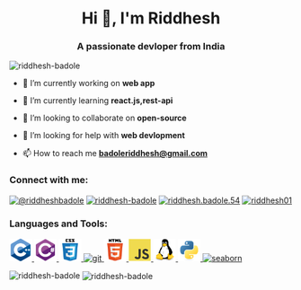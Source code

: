 <h1 align="center">Hi 👋, I'm Riddhesh</h1>
<h3 align="center">A passionate devloper from India</h3>

<p align="left"> <img src="https://komarev.com/ghpvc/?username=riddhesh-badole&label=Profile%20views&color=0e75b6&style=flat" alt="riddhesh-badole" /> </p>

- 🔭 I’m currently working on **web app**

- 🌱 I’m currently learning **react.js,rest-api**

- 👯 I’m looking to collaborate on **open-source**

- 🤝 I’m looking for help with **web devlopment**

- 📫 How to reach me **badoleriddhesh@gmail.com**

<h3 align="left">Connect with me:</h3>
<p align="left">
<a href="https://twitter.com/@riddheshbadole" target="blank"><img align="center" src="https://raw.githubusercontent.com/rahuldkjain/github-profile-readme-generator/master/src/images/icons/Social/twitter.svg" alt="@riddheshbadole" height="30" width="40" /></a>
<a href="https://in.linkedin.com/in/riddhesh-badole-a664291ba" target="blank"><img align="center" src="https://raw.githubusercontent.com/rahuldkjain/github-profile-readme-generator/master/src/images/icons/Social/linked-in-alt.svg" alt="riddhesh-badole" height="30" width="40" /></a>
<a href="https://fb.com/riddhesh.badole.54" target="blank"><img align="center" src="https://raw.githubusercontent.com/rahuldkjain/github-profile-readme-generator/master/src/images/icons/Social/facebook.svg" alt="riddhesh.badole.54" height="30" width="40" /></a>
<a href="https://www.leetcode.com/riddhesh01" target="blank"><img align="center" src="https://raw.githubusercontent.com/rahuldkjain/github-profile-readme-generator/master/src/images/icons/Social/leet-code.svg" alt="riddhesh01" height="30" width="40" /></a>
</p>

<h3 align="left">Languages and Tools:</h3>
<p align="left"> <a href="https://www.w3schools.com/cpp/" target="_blank" rel="noreferrer"> <img src="https://raw.githubusercontent.com/devicons/devicon/master/icons/cplusplus/cplusplus-original.svg" alt="cplusplus" width="40" height="40"/> </a> <a href="https://www.w3schools.com/cs/" target="_blank" rel="noreferrer"> <img src="https://raw.githubusercontent.com/devicons/devicon/master/icons/csharp/csharp-original.svg" alt="csharp" width="40" height="40"/> </a> <a href="https://www.w3schools.com/css/" target="_blank" rel="noreferrer"> <img src="https://raw.githubusercontent.com/devicons/devicon/master/icons/css3/css3-original-wordmark.svg" alt="css3" width="40" height="40"/> </a> <a href="https://git-scm.com/" target="_blank" rel="noreferrer"> <img src="https://www.vectorlogo.zone/logos/git-scm/git-scm-icon.svg" alt="git" width="40" height="40"/> </a> <a href="https://www.w3.org/html/" target="_blank" rel="noreferrer"> <img src="https://raw.githubusercontent.com/devicons/devicon/master/icons/html5/html5-original-wordmark.svg" alt="html5" width="40" height="40"/> </a> <a href="https://developer.mozilla.org/en-US/docs/Web/JavaScript" target="_blank" rel="noreferrer"> <img src="https://raw.githubusercontent.com/devicons/devicon/master/icons/javascript/javascript-original.svg" alt="javascript" width="40" height="40"/> </a> <a href="https://www.linux.org/" target="_blank" rel="noreferrer"> <img src="https://raw.githubusercontent.com/devicons/devicon/master/icons/linux/linux-original.svg" alt="linux" width="40" height="40"/> </a> <a href="https://www.python.org" target="_blank" rel="noreferrer"> <img src="https://raw.githubusercontent.com/devicons/devicon/master/icons/python/python-original.svg" alt="python" width="40" height="40"/> </a> <a href="https://seaborn.pydata.org/" target="_blank" rel="noreferrer"> <img src="https://seaborn.pydata.org/_images/logo-mark-lightbg.svg" alt="seaborn" width="40" height="40"/> </a> </p>

<p><img align="left" src="https://github-readme-stats.vercel.app/api/top-langs?username=riddhesh-badole&show_icons=true&locale=en&layout=compact" alt="riddhesh-badole" /></p>

<p>&nbsp;<img align="center" src="https://github-readme-stats.vercel.app/api?username=riddhesh-badole&show_icons=true&locale=en" alt="riddhesh-badole" /></p>
